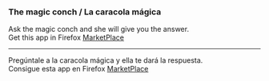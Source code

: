 <h3>The magic conch / La caracola mágica</h3>

Ask the magic conch and she will give you the answer.<br>
Get this app in Firefox <a href="https://marketplace.firefox.com/app/caracola-mágica/" target="blank">MarketPlace</a>

-------------------------------------------------------------------------------------------------------

Pregúntale a la caracola mágica y ella te dará la respuesta.<br>
Consigue esta app en Firefox <a href="https://marketplace.firefox.com/app/caracola-mágica/" target="blank">MarketPlace</a>
